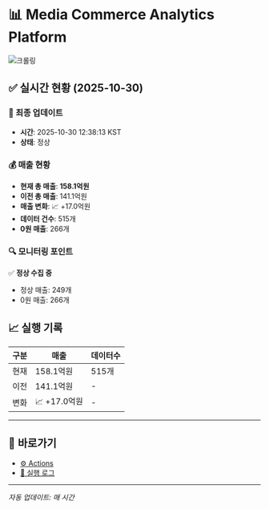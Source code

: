 # 📊 Media Commerce Analytics Platform

![크롤링](https://img.shields.io/badge/크롤링-정상-green)

## ✅ 실시간 현황 (2025-10-30)

### 📍 최종 업데이트
- **시간**: 2025-10-30 12:38:13 KST
- **상태**: 정상

### 💰 매출 현황
- **현재 총 매출**: **158.1억원**
- **이전 총 매출**: 141.1억원
- **매출 변화**: 📈 +17.0억원
- **데이터 건수**: 515개
- **0원 매출**: 266개

### 🔍 모니터링 포인트

✅ **정상 수집 중**
- 정상 매출: 249개
- 0원 매출: 266개


## 📈 실행 기록

| 구분 | 매출 | 데이터수 |
|------|------|----------|
| 현재 | 158.1억원 | 515개 |
| 이전 | 141.1억원 | - |
| 변화 | 📈 +17.0억원 | - |

---

## 🔗 바로가기

- [⚙️ Actions](../../actions)
- [📝 실행 로그](../../actions/workflows/daily_scraping.yml)

---

*자동 업데이트: 매 시간*

